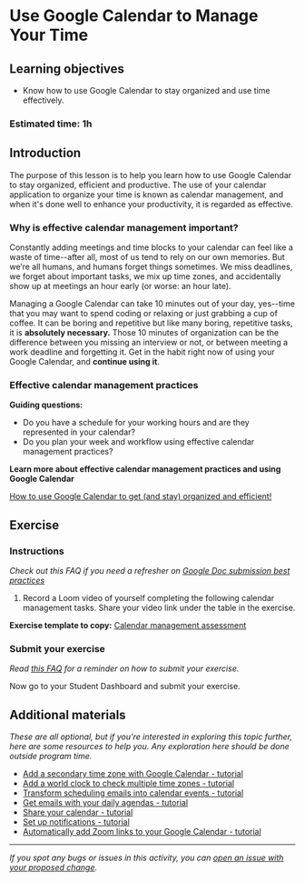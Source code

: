 # Use Google Calendar to Manage Your Time

## Learning objectives

- Know how to use Google Calendar to stay organized and use time effectively.

### **Estimated time**: 1h

## Introduction

The purpose of this lesson is to help you learn how to use Google Calendar to stay organized, efficient and productive. The use of your calendar application to organize your time is known as calendar management, and when it's done well to enhance your productivity, it is regarded as effective.

### Why is effective calendar management important?

Constantly adding meetings and time blocks to your calendar can feel like a waste of time--after all, most of us tend to rely on our own memories. But we’re all humans, and humans forget things sometimes. We miss deadlines, we forget about important tasks, we mix up time zones, and accidentally show up at meetings an hour early (or worse: an hour late).

Managing a Google Calendar can take 10 minutes out of your day, yes--time that you may want to spend coding or relaxing or just grabbing a cup of coffee. It can be boring and repetitive but like many boring, repetitive tasks, it is **absolutely necessary.** Those 10 minutes of organization can be the difference between you missing an interview or not, or between meeting a work deadline and forgetting it. Get in the habit right now of using your Google Calendar, and **continue using it**.

### Effective calendar management practices

**Guiding questions:**

- Do you have a schedule for your working hours and are they represented in your calendar?
- Do you plan your week and workflow using effective calendar management practices?

**Learn more about effective calendar management practices and using Google Calendar**

[How to use Google Calendar to get (and stay) organized and efficient!](how-to-use-google-calendar-to-get-and-stay-organized-and-efficient.md)

## Exercise

### Instructions

*Check out this FAQ if you need a refresher on [Google Doc submission best practices](https://microverse.zendesk.com/hc/en-us/articles/360063156813)*

1. Record a Loom video of yourself completing the following calendar management tasks. Share your video link under the table in the exercise.

**Exercise template to copy:** [Calendar management assessment](https://docs.google.com/document/d/1R7LRvYUkGAQjhLB_7W2_pDL_J-M1eJAlghH4mASsLJc/edit?usp=sharing)

### Submit your exercise

*Read [this FAQ](https://microverse.zendesk.com/hc/en-us/articles/360061344234) for a reminder on how to submit your exercise.*

Now go to your Student Dashboard and submit your exercise.

## Additional materials

*These are all optional, but if you're interested in exploring this topic further, here are some resources to help you. Any exploration here should be done outside program time.*

- [Add a secondary time zone with Google Calendar - tutorial](https://youtu.be/2q72abY_5D0)
- [Add a world clock to check multiple time zones - tutorial](https://youtu.be/ico2Pnbk0bw)
- [Transform scheduling emails into calendar events - tutorial](https://youtu.be/pn6460GnooI)
- [Get emails with your daily agendas - tutorial](https://youtu.be/hovfE2I60hM)
- [Share your calendar - tutorial](https://youtu.be/q6rG0CyLeFc)
- [Set up notifications - tutorial](https://youtu.be/asxtTNlMNqE)
- [Automatically add Zoom links to your Google Calendar - tutorial](https://youtu.be/Qhculbcktuw)

------

_If you spot any bugs or issues in this activity, you can [open an issue with your proposed change](https://github.com/microverseinc/curriculum-transversal-skills/blob/main/git-github/articles/open_issue.md)._
